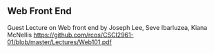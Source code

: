 ## Web Front End
Guest Lecture on Web front end by Joseph Lee, Seve Ibarluzea, Kiana McNellis 
https://github.com/rcos/CSCI2961-01/blob/master/Lectures/Web101.pdf
